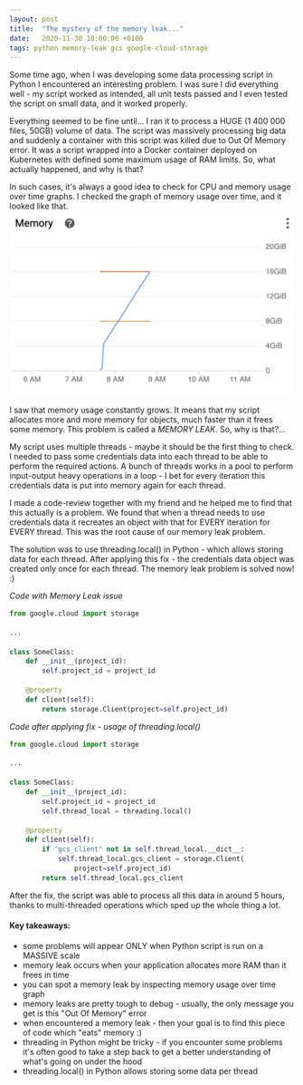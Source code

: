 ```yaml
---
layout: post
title:  "The mystery of the memory leak..."
date:   2020-11-30 10:00:00 +0100
tags: python memory-leak gcs google-cloud-storage
---
```

Some time ago, when I was developing some data processing script in Python I encountered an interesting problem. I was sure I did everything well - my script worked as intended, all unit tests passed and I even tested the script on small data, and it worked properly. 

Everything seemed to be fine until... I ran it to process a HUGE (1 400 000 files, 50GB) volume of data. The script was massively processing big data and suddenly a container with this script was killed due to Out Of Memory error. It was a script wrapped into a Docker container deployed on Kubernetes with defined some maximum usage of RAM limits. So, what actually happened, and why is that?

In such cases, it's always a good idea to check for CPU and memory usage over time graphs.
I checked the graph of memory usage over time, and it looked like that.
![image](/assets/images/memory_usage_over_time.png "memory usage over time")

I saw that memory usage constantly grows. It means that my script allocates more and more memory for objects, much faster than it frees some memory. This problem is called a *MEMORY LEAK*. So, why is that?...

My script uses multiple threads - maybe it should be the first thing to check. I needed to pass some credentials data into each thread to be able to perform the required actions. A bunch of threads works in a pool to perform input-output heavy operations in a loop - I bet for every iteration this credentials data is put into memory again for each thread.

I made a code-review together with my friend and he helped me to find that this actually is a problem. We found that when a thread needs to use credentials data it recreates an object with that for EVERY iteration for EVERY thread. This was the root cause of our memory leak problem.

The solution was to use threading.local() in Python - which allows storing data for each thread. After applying this fix - the credentials data object was created only once for each thread. The memory leak problem is solved now! :)

*Code with Memory Leak issue*
```python
from google.cloud import storage

...

class SomeClass:
    def __init__(project_id):
        self.project_id = project_id

    @property
    def client(self):
        return storage.Client(project=self.project_id)
```

*Code after applying fix - usage of threading.local()*
```python
from google.cloud import storage

...

class SomeClass:
    def __init__(project_id):
        self.project_id = project_id
        self.thread_local = threading.local()

    @property
    def client(self):
        if "gcs_client" not in self.thread_local.__dict__:
            self.thread_local.gcs_client = storage.Client(
                project=self.project_id)
        return self.thread_local.gcs_client
```
After the fix, the script was able to process all this data in around 5 hours, thanks to multi-threaded operations which sped up the whole thing a lot.

#### Key takeaways:
- some problems will appear ONLY when Python script is run on a MASSIVE scale
- memory leak occurs when your application allocates more RAM than it frees in time
- you can spot a memory leak by inspecting memory usage over time graph
- memory leaks are pretty tough to debug - usually, the only message you get is this "Out Of Memory" error
- when encountered a memory leak - then your goal is to find this piece of code which "eats" memory :)
- threading in Python might be tricky - if you encounter some problems it's often good to take a step back to get a better understanding of what's going on under the hood
- threading.local() in Python allows storing some data per thread
